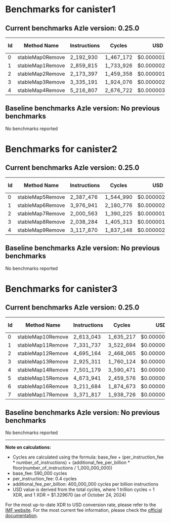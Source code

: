 # Benchmarks for canister1

## Current benchmarks Azle version: 0.25.0

| Id  | Method Name      | Instructions | Cycles    | USD           | USD/Million Calls |
| --- | ---------------- | ------------ | --------- | ------------- | ----------------- |
| 0   | stableMap0Remove | 2_192_930    | 1_467_172 | $0.0000019509 | $1.95             |
| 1   | stableMap1Remove | 2_859_815    | 1_733_926 | $0.0000023055 | $2.30             |
| 2   | stableMap2Remove | 2_173_397    | 1_459_358 | $0.0000019405 | $1.94             |
| 3   | stableMap3Remove | 3_335_191    | 1_924_076 | $0.0000025584 | $2.55             |
| 4   | stableMap4Remove | 5_216_807    | 2_676_722 | $0.0000035592 | $3.55             |

## Baseline benchmarks Azle version: No previous benchmarks

No benchmarks reported

# Benchmarks for canister2

## Current benchmarks Azle version: 0.25.0

| Id  | Method Name      | Instructions | Cycles    | USD           | USD/Million Calls |
| --- | ---------------- | ------------ | --------- | ------------- | ----------------- |
| 0   | stableMap5Remove | 2_387_476    | 1_544_990 | $0.0000020543 | $2.05             |
| 1   | stableMap6Remove | 3_976_941    | 2_180_776 | $0.0000028997 | $2.89             |
| 2   | stableMap7Remove | 2_000_563    | 1_390_225 | $0.0000018485 | $1.84             |
| 3   | stableMap8Remove | 2_038_284    | 1_405_313 | $0.0000018686 | $1.86             |
| 4   | stableMap9Remove | 3_117_870    | 1_837_148 | $0.0000024428 | $2.44             |

## Baseline benchmarks Azle version: No previous benchmarks

No benchmarks reported

# Benchmarks for canister3

## Current benchmarks Azle version: 0.25.0

| Id  | Method Name       | Instructions | Cycles    | USD           | USD/Million Calls |
| --- | ----------------- | ------------ | --------- | ------------- | ----------------- |
| 0   | stableMap10Remove | 2_613_043    | 1_635_217 | $0.0000021743 | $2.17             |
| 1   | stableMap11Remove | 7_331_737    | 3_522_694 | $0.0000046840 | $4.68             |
| 2   | stableMap12Remove | 4_695_164    | 2_468_065 | $0.0000032817 | $3.28             |
| 3   | stableMap13Remove | 2_925_311    | 1_760_124 | $0.0000023404 | $2.34             |
| 4   | stableMap14Remove | 7_501_179    | 3_590_471 | $0.0000047741 | $4.77             |
| 5   | stableMap15Remove | 4_673_941    | 2_459_576 | $0.0000032704 | $3.27             |
| 6   | stableMap16Remove | 3_211_684    | 1_874_673 | $0.0000024927 | $2.49             |
| 7   | stableMap17Remove | 3_371_817    | 1_938_726 | $0.0000025779 | $2.57             |

## Baseline benchmarks Azle version: No previous benchmarks

No benchmarks reported

---

**Note on calculations:**

- Cycles are calculated using the formula: base_fee + (per_instruction_fee \* number_of_instructions) + (additional_fee_per_billion \* floor(number_of_instructions / 1_000_000_000))
- base_fee: 590_000 cycles
- per_instruction_fee: 0.4 cycles
- additional_fee_per_billion: 400_000_000 cycles per billion instructions
- USD value is derived from the total cycles, where 1 trillion cycles = 1 XDR, and 1 XDR = $1.329670 (as of October 24, 2024)

For the most up-to-date XDR to USD conversion rate, please refer to the [IMF website](https://www.imf.org/external/np/fin/data/rms_sdrv.aspx).
For the most current fee information, please check the [official documentation](https://internetcomputer.org/docs/current/developer-docs/gas-cost#execution).
